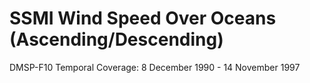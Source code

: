 # SSMI Wind Speed Over Oceans (Ascending/Descending)
DMSP-F10 Temporal Coverage: 8 December 1990 - 14 November 1997
